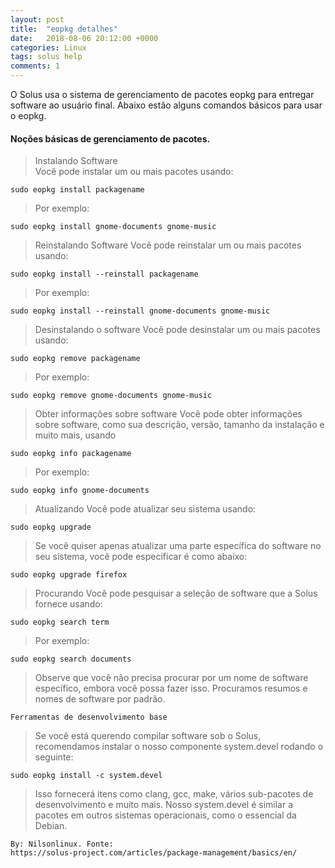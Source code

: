 ```yaml
---
layout: post
title:  "eopkg detalhes"
date:   2018-08-06 20:12:00 +0000
categories: Linux
tags: solus help
comments: 1
---
```


O Solus usa o sistema de gerenciamento de pacotes eopkg para entregar software ao usuário final. 
Abaixo estão alguns comandos básicos para usar o eopkg.

#### Noções básicas de gerenciamento de pacotes.

> Instalando Software  
Você pode instalar um ou mais pacotes usando:
```
sudo eopkg install packagename
```
> Por exemplo:
```
sudo eopkg install gnome-documents gnome-music
```
> Reinstalando Software
Você pode reinstalar um ou mais pacotes usando:
```
sudo eopkg install --reinstall packagename
```
> Por exemplo:
```
sudo eopkg install --reinstall gnome-documents gnome-music
```
> Desinstalando o software
Você pode desinstalar um ou mais pacotes usando:
```
sudo eopkg remove packagename
```
> Por exemplo:
```
sudo eopkg remove gnome-documents gnome-music
```
> Obter informações sobre software
Você pode obter informações sobre software, como sua descrição, versão, tamanho da instalação e muito mais, usando
```
sudo eopkg info packagename
```
> Por exemplo:
```
sudo eopkg info gnome-documents
```
> Atualizando
Você pode atualizar seu sistema usando:
```
sudo eopkg upgrade
```
> Se você quiser apenas atualizar uma parte específica do software no seu sistema, você pode especificar é como abaixo:
```
sudo eopkg upgrade firefox
```
> Procurando
Você pode pesquisar a seleção de software que a Solus fornece usando:
```
sudo eopkg search term
```
> Por exemplo:
```
sudo eopkg search documents
```
> Observe que você não precisa procurar por um nome de software específico, embora você possa fazer isso. Procuramos resumos e nomes de software por padrão.
```
Ferramentas de desenvolvimento base
```
> Se você está querendo compilar software sob o Solus, recomendamos instalar o nosso componente system.devel rodando o seguinte:
```
sudo eopkg install -c system.devel
```
> Isso fornecerá itens como clang, gcc, make, vários sub-pacotes de desenvolvimento e muito mais. Nosso system.devel é similar a pacotes em outros sistemas operacionais, como o essencial da Debian.
```
By: Nilsonlinux. Fonte:  
https://solus-project.com/articles/package-management/basics/en/

